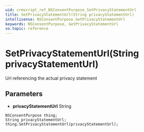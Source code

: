 ```yaml
---
uid: crmscript_ref_NSConsentPurpose_SetPrivacyStatementUrl
title: SetPrivacyStatementUrl(String privacyStatementUrl)
intellisense: NSConsentPurpose.SetPrivacyStatementUrl
keywords: NSConsentPurpose, GetPrivacyStatementUrl
so.topic: reference
---
```


# SetPrivacyStatementUrl(String privacyStatementUrl)

Url referencing the actual privacy statement

## Parameters

* **privacyStatementUrl** String

```crmscript
NSConsentPurpose thing;
String privacyStatementUrl;
thing.SetPrivacyStatementUrl(privacyStatementUrl);
```

